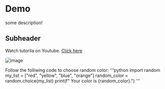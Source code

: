 # Demo 

some description!

## Subheader

Watch tutorila on Youtube. [Click here](https://www.youtube.com/watch?v=RGOj5yH7evk&t=1642s)


![image](https://github.com/Layan002/demo-repo/assets/107956591/0b512996-6623-44e0-a83f-23e28905a2da)


Follow the folliwing code to choose random color:
'''python 
import random
my_list = ["red", "yellow", "blue", "orange"]
random_color = random.choice(my_list)
print(f" Your color is {random_color}.") 
'''
